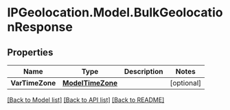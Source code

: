 # IPGeolocation.Model.BulkGeolocationResponse

## Properties

Name | Type | Description | Notes
------------ | ------------- | ------------- | -------------
**VarTimeZone** | [**ModelTimeZone**](ModelTimeZone.md) |  | [optional] 

[[Back to Model list]](../../README.md#documentation-for-models) [[Back to API list]](../../README.md#documentation-for-api-endpoints) [[Back to README]](../../README.md)

